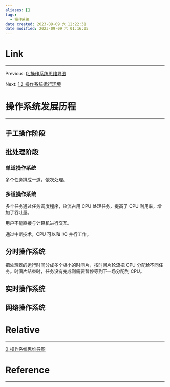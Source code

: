 ```yaml
---
aliases: []
tags:
  - 操作系统
date created: 2023-09-09 六 12:22:31
date modified: 2023-09-09 六 01:16:05
---
```


# Link

---

Previous: [0\_操作系统思维导图](0_操作系统思维导图.md)

Next: [1.2\_操作系统运行环境](1.2_操作系统运行环境.md)

# 操作系统发展历程

---

## 手工操作阶段

## 批处理阶段

### 单道操作系统

多个任务排成一道，依次处理。

### 多道操作系统

多个任务通过任务调度程序，轮流占用 CPU 处理任务，提高了 CPU 利用率，增加了吞吐量。

用户不能直接与计算机进行交互。

通过中断技术，CPU 可以和 I/O 并行工作。

## 分时操作系统

把处理器的运行时间分成多个极小的时间片，按时间片轮流把 CPU 分配给不同任务。时间片结束时，任务没有完成则需要暂停等到下一场分配到 CPU。

## 实时操作系统

## 网络操作系统

# Relative

---

[0\_操作系统思维导图](0_操作系统思维导图.md)

# Reference

---
